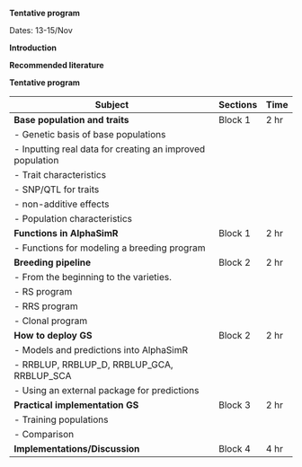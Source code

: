 **Tentative program**

Dates: 13-15/Nov

**Introduction**


**Recommended literature**


**Tentative program**

|Subject                                                   | Sections  | Time  |
|----------------------------------------------------------|-----------|-------|
|**Base population and traits**                            |  Block 1  |  2 hr |
| -   Genetic basis of base populations                    |           |       | 
| -   Inputting real data for creating an improved population |           |           |
| -   Trait characteristics                                |           |           |
| -   SNP/QTL for traits                                   |           |           |
| -   non-additive effects                                 |           |           |
| -   Population characteristics                           |           |           |
| **Functions in AlphaSimR**                               | Block 1   | 2 hr      |
| -   Functions for modeling a breeding program            |           |           |
| **Breeding pipeline**                                    | Block 2   | 2 hr      |
| -   From the beginning to the varieties.                 |           |           |
| -   RS program                                           |           |           |
| -   RRS program                                          |           |           |
| -   Clonal program                                       |           |           |
| **How to deploy GS**                                     | Block 2   | 2 hr      |
| -   Models and predictions into AlphaSimR                |           |           |
| -   RRBLUP, RRBLUP_D, RRBLUP_GCA, RRBLUP_SCA             |           |           |
| -   Using an external package for predictions            |           |           |
| **Practical implementation GS**                          | Block 3   | 2 hr      |
| -   Training populations                                 |           |           |
| -   Comparison                                           |           |           |
| **Implementations/Discussion**                           | Block 4   | 4 hr      |

